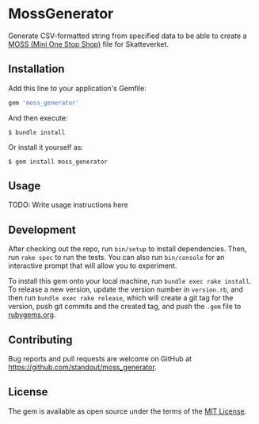 # MossGenerator

Generate CSV-formatted string from specified data to be able to create a [MOSS (Mini One Stop Shop)](https://www.skatteverket.se/foretagochorganisationer/moms/deklareramoms/mossredovisningavmomspadigitalatjanster.4.3aa8c78a1466c5845876a05.html) file for Skatteverket.

## Installation

Add this line to your application's Gemfile:

```ruby
gem 'moss_generator'
```

And then execute:

    $ bundle install

Or install it yourself as:

    $ gem install moss_generator

## Usage

TODO: Write usage instructions here

## Development

After checking out the repo, run `bin/setup` to install dependencies. Then, run `rake spec` to run the tests. You can also run `bin/console` for an interactive prompt that will allow you to experiment.

To install this gem onto your local machine, run `bundle exec rake install`. To release a new version, update the version number in `version.rb`, and then run `bundle exec rake release`, which will create a git tag for the version, push git commits and the created tag, and push the `.gem` file to [rubygems.org](https://rubygems.org).

## Contributing

Bug reports and pull requests are welcome on GitHub at https://github.com/standout/moss_generator.

## License

The gem is available as open source under the terms of the [MIT License](https://opensource.org/licenses/MIT).
